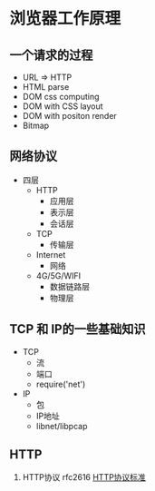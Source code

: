 # 浏览器工作原理

## 一个请求的过程
- URL => HTTP
- HTML parse
- DOM css computing
- DOM with CSS layout
- DOM with positon render
- Bitmap

## 网络协议
 - 四层
   - HTTP
      - 应用层
      - 表示层
      - 会话层
   - TCP
      - 传输层
   - Internet
      - 网络
   - 4G/5G/WIFI
      - 数据链路层
      - 物理层

## TCP 和 IP的一些基础知识
- TCP
   - 流
   - 端口
   - require('net')
- IP
   - 包
   - IP地址
   - libnet/libpcap     

## HTTP

1. HTTP协议 rfc2616 
[HTTP协议标准](https://tools.ietf.org/html/rfc2616)